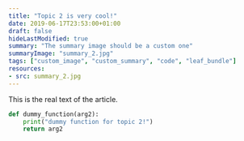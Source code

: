 ```yaml
---
title: "Topic 2 is very cool!"
date: 2019-06-17T23:53:00+01:00
draft: false
hideLastModified: true
summary: "The summary image should be a custom one"
summaryImage: "summary_2.jpg"
tags: ["custom_image", "custom_summary", "code", "leaf_bundle"]
resources:
- src: summary_2.jpg
---
```


This is the real text of the article. 

```python
def dummy_function(arg2):
    print("dummy function for topic 2!")
    return arg2
```
